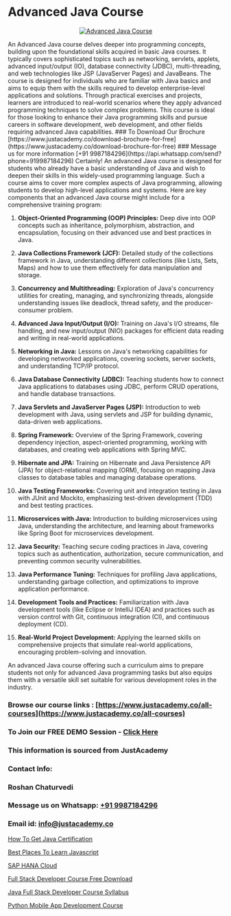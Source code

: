 # Advanced Java Course

<p align="center">
  <a href="https://justacademy.co/course-detail/core-java-training">
    <img src="https://justacademy.co/storage2/course_image/1677245426_course_image.webp" alt="Advanced Java Course">
  </a>
</p>
An Advanced Java course delves deeper into programming concepts, building upon the foundational skills acquired in basic Java courses. It typically covers sophisticated topics such as networking, servlets, applets, advanced input/output (IO), database connectivity (JDBC), multi-threading, and web technologies like JSP (JavaServer Pages) and JavaBeans. The course is designed for individuals who are familiar with Java basics and aims to equip them with the skills required to develop enterprise-level applications and solutions. Through practical exercises and projects, learners are introduced to real-world scenarios where they apply advanced programming techniques to solve complex problems. This course is ideal for those looking to enhance their Java programming skills and pursue careers in software development, web development, and other fields requiring advanced Java capabilities.
### To Download Our Brochure [https://www.justacademy.co/download-brochure-for-free](https://www.justacademy.co/download-brochure-for-free)
### Message us for more information [+91 9987184296](https://api.whatsapp.com/send?phone=919987184296)
Certainly! An advanced Java course is designed for students who already have a basic understanding of Java and wish to deepen their skills in this widely-used programming language. Such a course aims to cover more complex aspects of Java programming, allowing students to develop high-level applications and systems. Here are key components that an advanced Java course might include for a comprehensive training program:

1) **Object-Oriented Programming (OOP) Principles:** Deep dive into OOP concepts such as inheritance, polymorphism, abstraction, and encapsulation, focusing on their advanced use and best practices in Java.

2) **Java Collections Framework (JCF):** Detailed study of the collections framework in Java, understanding different collections (like Lists, Sets, Maps) and how to use them effectively for data manipulation and storage.

3) **Concurrency and Multithreading:** Exploration of Java's concurrency utilities for creating, managing, and synchronizing threads, alongside understanding issues like deadlock, thread safety, and the producer-consumer problem.

4) **Advanced Java Input/Output (I/O):** Training on Java's I/O streams, file handling, and new input/output (NIO) packages for efficient data reading and writing in real-world applications.

5) **Networking in Java:** Lessons on Java's networking capabilities for developing networked applications, covering sockets, server sockets, and understanding TCP/IP protocol.

6) **Java Database Connectivity (JDBC):** Teaching students how to connect Java applications to databases using JDBC, perform CRUD operations, and handle database transactions.

7) **Java Servlets and JavaServer Pages (JSP):** Introduction to web development with Java, using servlets and JSP for building dynamic, data-driven web applications.

8) **Spring Framework:** Overview of the Spring Framework, covering dependency injection, aspect-oriented programming, working with databases, and creating web applications with Spring MVC.

9) **Hibernate and JPA:** Training on Hibernate and Java Persistence API (JPA) for object-relational mapping (ORM), focusing on mapping Java classes to database tables and managing database operations.

10) **Java Testing Frameworks:** Covering unit and integration testing in Java with JUnit and Mockito, emphasizing test-driven development (TDD) and best testing practices.

11) **Microservices with Java:** Introduction to building microservices using Java, understanding the architecture, and learning about frameworks like Spring Boot for microservices development.

12) **Java Security:** Teaching secure coding practices in Java, covering topics such as authentication, authorization, secure communication, and preventing common security vulnerabilities.

13) **Java Performance Tuning:** Techniques for profiling Java applications, understanding garbage collection, and optimizations to improve application performance.

14) **Development Tools and Practices:** Familiarization with Java development tools (like Eclipse or IntelliJ IDEA) and practices such as version control with Git, continuous integration (CI), and continuous deployment (CD).

15) **Real-World Project Development:** Applying the learned skills on comprehensive projects that simulate real-world applications, encouraging problem-solving and innovation.

An advanced Java course offering such a curriculum aims to prepare students not only for advanced Java programming tasks but also equips them with a versatile skill set suitable for various development roles in the industry.

### Browse our course links : [https://www.justacademy.co/all-courses](https://www.justacademy.co/all-courses) 
### To Join our FREE DEMO Session - [Click Here](https://www.justacademy.co/register-for-course-demo)


### This information is sourced from JustAcademy
### Contact Info:
### Roshan Chaturvedi
### Message us on Whatsapp: [+91 9987184296](https://api.whatsapp.com/send?phone=919987184296)
### Email id: [info@justacademy.co](mailto:info@justacademy.co)
                
[How To Get Java Certification](https://www.linkedin.com/pulse/how-get-java-certification-justacademy-beangaluru-jwzxc/)

[Best Places To Learn Javascript](https://www.linkedin.com/pulse/best-places-learn-javascript-justacademy-cupertino-4a8qc?trackingId=jjRUvRozOqcYkKBZoooDAg%3D%3D&lipi=urn%3Ali%3Apage%3Ad_flagship3_company_admin%3BnS5tGyG4QnikczaDjz%2F1LQ%3D%3D)

[SAP HANA Cloud](https://medium.com/@kamblerajas684/sap-hana-cloud-20c06c2ac01f)

[Full Stack Developer Course Free Download](https://medium.com/@akanshapatil/full-stack-developer-course-free-download-1a4a457a3481)

[Java Full Stack Developer Course Syllabus](https://justacademyin.github.io/justacademy/java-full-stack-developer-course-syllabus)

[Python Mobile App Development Course](https://justacademyin.github.io/Articles/Python-Mobile-App-Development-Course)

